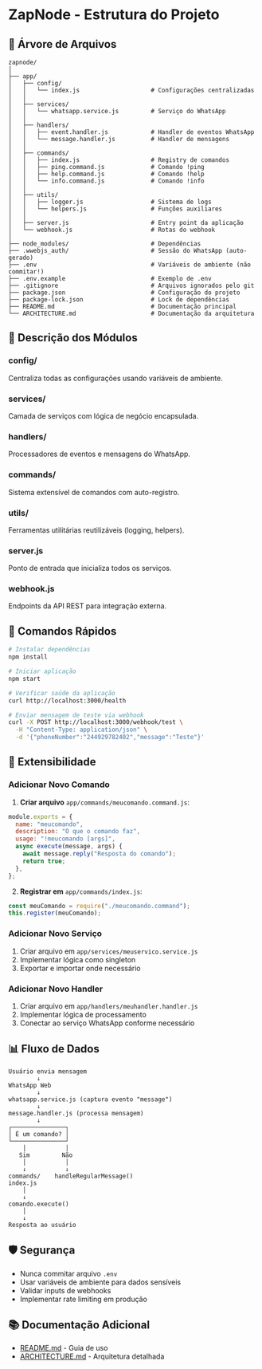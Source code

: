# ZapNode - Estrutura do Projeto

## 📂 Árvore de Arquivos

```
zapnode/
│
├── app/
│   ├── config/
│   │   └── index.js                    # Configurações centralizadas
│   │
│   ├── services/
│   │   └── whatsapp.service.js         # Serviço do WhatsApp
│   │
│   ├── handlers/
│   │   ├── event.handler.js            # Handler de eventos WhatsApp
│   │   └── message.handler.js          # Handler de mensagens
│   │
│   ├── commands/
│   │   ├── index.js                    # Registry de comandos
│   │   ├── ping.command.js             # Comando !ping
│   │   ├── help.command.js             # Comando !help
│   │   └── info.command.js             # Comando !info
│   │
│   ├── utils/
│   │   ├── logger.js                   # Sistema de logs
│   │   └── helpers.js                  # Funções auxiliares
│   │
│   ├── server.js                       # Entry point da aplicação
│   └── webhook.js                      # Rotas do webhook
│
├── node_modules/                       # Dependências
├── .wwebjs_auth/                       # Sessão do WhatsApp (auto-gerado)
├── .env                                # Variáveis de ambiente (não commitar!)
├── .env.example                        # Exemplo de .env
├── .gitignore                          # Arquivos ignorados pelo git
├── package.json                        # Configuração do projeto
├── package-lock.json                   # Lock de dependências
├── README.md                           # Documentação principal
└── ARCHITECTURE.md                     # Documentação da arquitetura
```

## 📝 Descrição dos Módulos

### **config/**
Centraliza todas as configurações usando variáveis de ambiente.

### **services/**
Camada de serviços com lógica de negócio encapsulada.

### **handlers/**
Processadores de eventos e mensagens do WhatsApp.

### **commands/**
Sistema extensível de comandos com auto-registro.

### **utils/**
Ferramentas utilitárias reutilizáveis (logging, helpers).

### **server.js**
Ponto de entrada que inicializa todos os serviços.

### **webhook.js**
Endpoints da API REST para integração externa.

## 🚀 Comandos Rápidos

```bash
# Instalar dependências
npm install

# Iniciar aplicação
npm start

# Verificar saúde da aplicação
curl http://localhost:3000/health

# Enviar mensagem de teste via webhook
curl -X POST http://localhost:3000/webhook/test \
  -H "Content-Type: application/json" \
  -d '{"phoneNumber":"244929782402","message":"Teste"}'
```

## 🔌 Extensibilidade

### Adicionar Novo Comando

1. **Criar arquivo** `app/commands/meucomando.command.js`:
```javascript
module.exports = {
  name: "meucomando",
  description: "O que o comando faz",
  usage: "!meucomando [args]",
  async execute(message, args) {
    await message.reply("Resposta do comando");
    return true;
  },
};
```

2. **Registrar em** `app/commands/index.js`:
```javascript
const meuComando = require("./meucomando.command");
this.register(meuComando);
```

### Adicionar Novo Serviço

1. Criar arquivo em `app/services/meuservico.service.js`
2. Implementar lógica como singleton
3. Exportar e importar onde necessário

### Adicionar Novo Handler

1. Criar arquivo em `app/handlers/meuhandler.handler.js`
2. Implementar lógica de processamento
3. Conectar ao serviço WhatsApp conforme necessário

## 📊 Fluxo de Dados

```
Usuário envia mensagem
        ↓
WhatsApp Web
        ↓
whatsapp.service.js (captura evento "message")
        ↓
message.handler.js (processa mensagem)
        ↓
┌───────────────┐
│ É um comando? │
└───────────────┘
    │           │
   Sim         Não
    │           │
    ↓           ↓
commands/    handleRegularMessage()
index.js
    │
    ↓
comando.execute()
    │
    ↓
Resposta ao usuário
```

## 🛡️ Segurança

- Nunca commitar arquivo `.env`
- Usar variáveis de ambiente para dados sensíveis
- Validar inputs de webhooks
- Implementar rate limiting em produção

## 📚 Documentação Adicional

- [README.md](README.md) - Guia de uso
- [ARCHITECTURE.md](ARCHITECTURE.md) - Arquitetura detalhada
